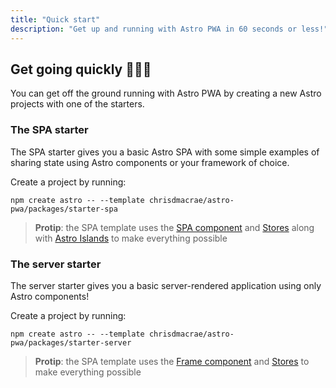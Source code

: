 ```yaml
---
title: "Quick start"
description: "Get up and running with Astro PWA in 60 seconds or less!"
---
```


## Get going quickly 🏃‍♀️💨

You can get off the ground running with Astro PWA by creating a new Astro projects with one of the starters.

### The SPA starter

The SPA starter gives you a basic Astro SPA with some simple examples of sharing state using Astro components or your framework of choice.

Create a project by running:

```
npm create astro -- --template chrisdmacrae/astro-pwa/packages/starter-spa
```

> **Protip**: the SPA template uses the [SPA component](/docs/en/concepts/spa) and [Stores](/docs/en/concepts/stores) along with [Astro Islands](https://docs.astro.build/docs/en/concepts/islands/) to make everything possible

### The server starter

The server starter gives you a basic server-rendered application using only Astro components!

Create a project by running:

```
npm create astro -- --template chrisdmacrae/astro-pwa/packages/starter-server
```

> **Protip**: the SPA template uses the [Frame component](/docs/en/concepts/frame) and [Stores](/docs/en/concepts/stores) to make everything possible

<!--
### The PWA starter

The PWA starter gives you a taste of all of Astro PWA's features, giving you a fully server-rendered SPA using Astro components or your framework of choice.

Create a project by running:

```
npm create astro -- --template astro-pwa/starter-pwa
```

> **Protip**: the SPA template uses the [SPA component](/docs/en/concepts/spa) to make your application snappy, the [Frame component](/docs/en/concepts/frame) to make your application secure, [Stores](/docs/en/concepts/stores) to share state between server and client, and [Forms](/docs/en/concepts/forms) to create secure user inputs.
-->